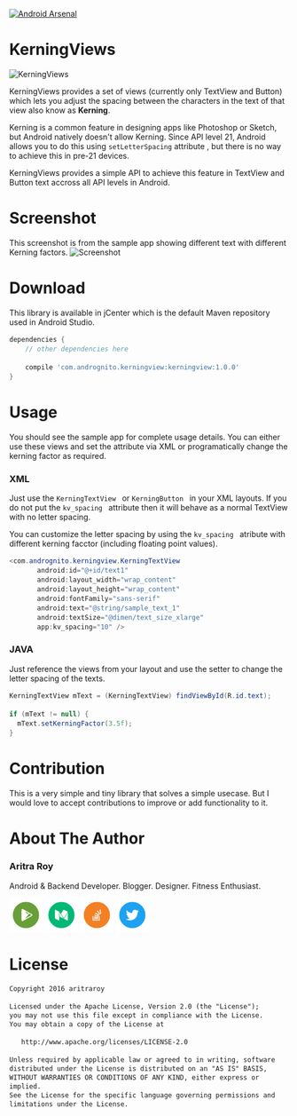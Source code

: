 [![Android Arsenal](https://img.shields.io/badge/Android%20Arsenal-KerningViews-green.svg?style=true)](https://android-arsenal.com/details/1/3662)

# KerningViews

![KerningViews](https://raw.githubusercontent.com/aritraroy/KerningViews/master/images/kerning.png)

KerningViews provides a set of views (currently only TextView and Button) which lets you adjust the spacing between the characters in the text of that view also know as **Kerning**.

Kerning is a common feature in designing apps like Photoshop or Sketch, but Android natively doesn't allow Kerning. Since API level 21, Android allows you to do this using ```setLetterSpacing``` attribute , but there is no way to achieve this in pre-21 devices.

KerningViews provides a simple API to achieve this feature in TextView and Button text accross all API levels in Android.

# Screenshot
This screenshot is from the sample app showing different text with different Kerning factors.
![Screenshot](https://raw.githubusercontent.com/aritraroy/KerningViews/master/images/screenshot.png)

# Download

This library is available in jCenter which is the default Maven repository used in Android Studio.

```gradle
dependencies {
    // other dependencies here
    
    compile 'com.andrognito.kerningview:kerningview:1.0.0'
}
```

# Usage
You should see the sample app for complete usage details. You can either use these views and set the attribute via XML or programatically change the kerning factor as required.

### XML

Just use the  ```KerningTextView ``` or  ```KerningButton ``` in your XML layouts. If you do not put the  ```kv_spacing ``` attribute then it will behave as a normal TextView with no letter spacing. 

You can customize the letter spacing by using the ```kv_spacing ``` atribute with different kerning facctor (including floating point values).

 ```java
<com.andrognito.kerningview.KerningTextView
        android:id="@+id/text1"
        android:layout_width="wrap_content"
        android:layout_height="wrap_content"
        android:fontFamily="sans-serif"
        android:text="@string/sample_text_1"
        android:textSize="@dimen/text_size_xlarge"
        app:kv_spacing="10" />
 ```
 
### JAVA

Just reference the views from your layout and use the setter to change the letter spacing of the texts.

 ```java
KerningTextView mText = (KerningTextView) findViewById(R.id.text);

if (mText != null) {
   mText.setKerningFactor(3.5f);
}
```

# Contribution

This is a very simple and tiny library that solves a simple usecase. But I would love to accept contributions to improve or add functionality to it.

# About The Author

### Aritra Roy

Android & Backend Developer. Blogger. Designer. Fitness Enthusiast.

<a href="https://play.google.com/store/apps/details?id=com.codexapps.andrognito&hl=en" target="_blank"><img src="https://github.com/aritraroy/social-icons/blob/master/play-store-icon.png?raw=true" width="60"></a> <a href="https://blog.aritraroy.in/" target="_blank"><img src="https://github.com/aritraroy/social-icons/blob/master/medium-icon.png?raw=true" width="60"></a>
<a href="http://stackoverflow.com/users/2858654/aritra-roy" target="_blank"><img src="https://github.com/aritraroy/social-icons/blob/master/stackoverflow-icon.png?raw=true" width="60"></a>
<a href="https://twitter.com/aritraroy" target="_blank"><img src="https://github.com/aritraroy/social-icons/blob/master/twitter-icon.png?raw=true" width="60"></a>


# License

```
Copyright 2016 aritraroy

Licensed under the Apache License, Version 2.0 (the "License");
you may not use this file except in compliance with the License.
You may obtain a copy of the License at

   http://www.apache.org/licenses/LICENSE-2.0

Unless required by applicable law or agreed to in writing, software
distributed under the License is distributed on an "AS IS" BASIS,
WITHOUT WARRANTIES OR CONDITIONS OF ANY KIND, either express or implied.
See the License for the specific language governing permissions and
limitations under the License.
```
